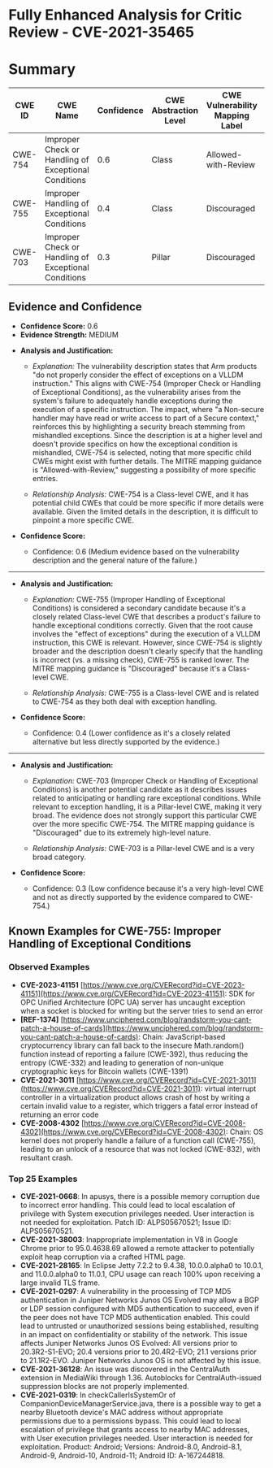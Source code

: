 # Fully Enhanced Analysis for Critic Review - CVE-2021-35465

# Summary
| CWE ID | CWE Name | Confidence | CWE Abstraction Level | CWE Vulnerability Mapping Label | CWE-Vulnerability Mapping Notes |
|---|---|---|---|---|---|
| CWE-754 | Improper Check or Handling of Exceptional Conditions | 0.6 | Class | Allowed-with-Review | Primary CWE |
| CWE-755 | Improper Handling of Exceptional Conditions | 0.4 | Class | Discouraged | Secondary Candidate |
| CWE-703 | Improper Check or Handling of Exceptional Conditions | 0.3 | Pillar | Discouraged | Secondary Candidate |

## Evidence and Confidence

*   **Confidence Score:** 0.6
*   **Evidence Strength:** MEDIUM

- **Analysis and Justification:**  
  - *Explanation:* The vulnerability description states that Arm products "do not properly consider the effect of exceptions on a VLLDM instruction." This aligns with CWE-754 (Improper Check or Handling of Exceptional Conditions), as the vulnerability arises from the system's failure to adequately handle exceptions during the execution of a specific instruction. The impact, where "a Non-secure handler may have read or write access to part of a Secure context," reinforces this by highlighting a security breach stemming from mishandled exceptions. Since the description is at a higher level and doesn't provide specifics on how the exceptional condition is mishandled, CWE-754 is selected, noting that more specific child CWEs might exist with further details. The MITRE mapping guidance is "Allowed-with-Review," suggesting a possibility of more specific entries.

  - *Relationship Analysis:* CWE-754 is a Class-level CWE, and it has potential child CWEs that could be more specific if more details were available. Given the limited details in the description, it is difficult to pinpoint a more specific CWE.

- **Confidence Score:**  
  - Confidence: 0.6 (Medium evidence based on the vulnerability description and the general nature of the failure.)

---
- **Analysis and Justification:**  
  - *Explanation:* CWE-755 (Improper Handling of Exceptional Conditions) is considered a secondary candidate because it's a closely related Class-level CWE that describes a product's failure to handle exceptional conditions correctly. Given that the root cause involves the "effect of exceptions" during the execution of a VLLDM instruction, this CWE is relevant. However, since CWE-754 is slightly broader and the description doesn't clearly specify that the handling is incorrect (vs. a missing check), CWE-755 is ranked lower. The MITRE mapping guidance is "Discouraged" because it's a Class-level CWE.

  - *Relationship Analysis:* CWE-755 is a Class-level CWE and is related to CWE-754 as they both deal with exception handling.

- **Confidence Score:**  
  - Confidence: 0.4 (Lower confidence as it's a closely related alternative but less directly supported by the evidence.)

---
- **Analysis and Justification:**  
  - *Explanation:* CWE-703 (Improper Check or Handling of Exceptional Conditions) is another potential candidate as it describes issues related to anticipating or handling rare exceptional conditions. While relevant to exception handling, it is a Pillar-level CWE, making it very broad. The evidence does not strongly support this particular CWE over the more specific CWE-754. The MITRE mapping guidance is "Discouraged" due to its extremely high-level nature.

  - *Relationship Analysis:* CWE-703 is a Pillar-level CWE and is a very broad category.

- **Confidence Score:**  
  - Confidence: 0.3 (Low confidence because it's a very high-level CWE and not as directly supported by the evidence compared to CWE-754.)



## Known Examples for CWE-755: Improper Handling of Exceptional Conditions
### Observed Examples
- **CVE-2023-41151** [https://www.cve.org/CVERecord?id=CVE-2023-41151](https://www.cve.org/CVERecord?id=CVE-2023-41151): SDK for OPC Unified Architecture (OPC UA) server has uncaught exception when a socket is blocked for writing but the server tries to send an error
- **[REF-1374]** [https://www.unciphered.com/blog/randstorm-you-cant-patch-a-house-of-cards](https://www.unciphered.com/blog/randstorm-you-cant-patch-a-house-of-cards): Chain: JavaScript-based cryptocurrency library can fall back to the insecure Math.random() function instead of reporting a failure (CWE-392), thus reducing the entropy (CWE-332) and leading to generation of non-unique cryptographic keys for Bitcoin wallets (CWE-1391)
- **CVE-2021-3011** [https://www.cve.org/CVERecord?id=CVE-2021-3011](https://www.cve.org/CVERecord?id=CVE-2021-3011): virtual interrupt controller in a virtualization product allows crash of host by writing a certain invalid value to a register, which triggers a fatal error instead of returning an error code
- **CVE-2008-4302** [https://www.cve.org/CVERecord?id=CVE-2008-4302](https://www.cve.org/CVERecord?id=CVE-2008-4302): Chain: OS kernel does not properly handle a failure of a function call (CWE-755), leading to an unlock of a resource that was not locked (CWE-832), with resultant crash.
### Top 25 Examples
- **CVE-2021-0668**: In apusys, there is a possible memory corruption due to incorrect error handling. This could lead to local escalation of privilege with System execution privileges needed. User interaction is not needed for exploitation. Patch ID: ALPS05670521; Issue ID: ALPS05670521.
- **CVE-2021-38003**: Inappropriate implementation in V8 in Google Chrome prior to 95.0.4638.69 allowed a remote attacker to potentially exploit heap corruption via a crafted HTML page.
- **CVE-2021-28165**: In Eclipse Jetty 7.2.2 to 9.4.38, 10.0.0.alpha0 to 10.0.1, and 11.0.0.alpha0 to 11.0.1, CPU usage can reach 100% upon receiving a large invalid TLS frame.
- **CVE-2021-0297**: A vulnerability in the processing of TCP MD5 authentication in Juniper Networks Junos OS Evolved may allow a BGP or LDP session configured with MD5 authentication to succeed, even if the peer does not have TCP MD5 authentication enabled. This could lead to untrusted or unauthorized sessions being established, resulting in an impact on confidentiality or stability of the network. This issue affects Juniper Networks Junos OS Evolved: All versions prior to 20.3R2-S1-EVO; 20.4 versions prior to 20.4R2-EVO; 21.1 versions prior to 21.1R2-EVO. Juniper Networks Junos OS is not affected by this issue.
- **CVE-2021-36128**: An issue was discovered in the CentralAuth extension in MediaWiki through 1.36. Autoblocks for CentralAuth-issued suppression blocks are not properly implemented.
- **CVE-2021-0319**: In checkCallerIsSystemOr of CompanionDeviceManagerService.java, there is a possible way to get a nearby Bluetooth device's MAC address without appropriate permissions due to a permissions bypass. This could lead to local escalation of privilege that grants access to nearby MAC addresses, with User execution privileges needed. User interaction is needed for exploitation. Product: Android; Versions: Android-8.0, Android-8.1, Android-9, Android-10, Android-11; Android ID: A-167244818.
